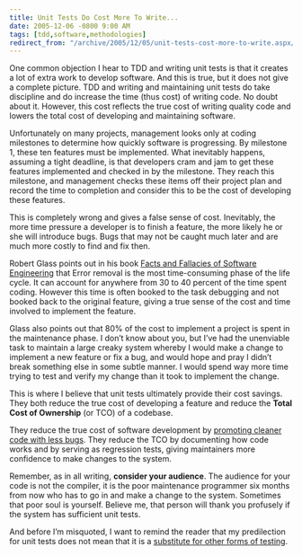 ```yaml
---
title: Unit Tests Do Cost More To Write...
date: 2005-12-06 -0800 9:00 AM
tags: [tdd,software,methodologies]
redirect_from: "/archive/2005/12/05/unit-tests-cost-more-to-write.aspx/"
---
```


One common objection I hear to TDD and writing unit tests is that it
creates a lot of extra work to develop software. And this is true, but
it does not give a complete picture. TDD and writing and maintaining
unit tests do take discipline and do increase the time (thus cost) of
writing code. No doubt about it. However, this cost reflects the true
cost of writing quality code and lowers the total cost of developing and
maintaining software.

Unfortunately on many projects, management looks only at coding
milestones to determine how quickly software is progressing. By
milestone 1, these ten features must be implemented. What inevitably
happens, assuming a tight deadline, is that developers cram and jam to
get these features implemented and checked in by the milestone. They
reach this milestone, and management checks these items off their
project plan and record the time to completion and consider this to be
the cost of developing these features.

This is completely wrong and gives a false sense of cost. Inevitably,
the more time pressure a developer is to finish a feature, the more
likely he or she will introduce bugs. Bugs that may not be caught much
later and are much more costly to find and fix then.

Robert Glass points out in his book [Facts and Fallacies of Software
Engineering](http://www.amazon.com/gp/product/0321117425/103-9411210-6787060?v=glance&n=283155)
that Error removal is the most time-consuming phase of the life cycle.
It can account for anywhere from 30 to 40 percent of the time spent
coding. However this time is often booked to the task debugging and not
booked back to the original feature, giving a true sense of the cost and
time involved to implement the feature.

Glass also points out that 80% of the cost to implement a project is
spent in the maintenance phase. I don’t know about you, but I’ve had the
unenviable task to maintain a large creaky system whereby I would make a
change to implement a new feature or fix a bug, and would hope and pray
I didn’t break something else in some subtle manner. I would spend way
more time trying to test and verify my change than it took to implement
the change.

This is where I believe that unit tests ultimately provide their cost
savings. They both reduce the true cost of developing a feature and
reduce the **Total Cost of Ownership** (or TCO) of a codebase.

They reduce the true cost of software development by [promoting cleaner
code with less
bugs](https://haacked.com/archive/2004/12/06/unit-testing-benefits.aspx "Unit Testing Benefits").
They reduce the TCO by documenting how code works and by serving as
regression tests, giving maintainers more confidence to make changes to
the system.

Remember, as in all writing, **consider your audience**. The audience
for your code is not the compiler, it is the poor maintenance programmer
six months from now who has to go in and make a change to the system.
Sometimes that poor soul is yourself. Believe me, that person will thank
you profusely if the system has sufficient unit tests.

And before I’m misquoted, I want to remind the reader that my
predilection for unit tests does not mean that it is a [substitute for
other forms of
testing](https://haacked.com/archive/2005/10/18/UnitTestingLovesBetaTestingAndViceVersa.aspx).

